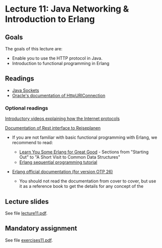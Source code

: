 # Lecture 11: Java Networking & Introduction to Erlang

## Goals

The goals of this lecture are:

* Enable you to use the HTTP protocol in Java.
* Introduction to functional programming in Erlang

## Readings

* [Java Sockets](https://docs.oracle.com/javase/tutorial/networking/sockets/index.html)
* [Oracle's documentation of HttpURlConnection](https://docs.oracle.com/javase/tutorial/networking/urls/readingURL.html)

### Optional readings

[Introductory videos explaining how the Internet protocols](https://www.khanacademy.org/partner-content/code-org/internet-works)

[Documentation of Rest interface to Rejseplanen](https://github.itu.dk/jst/PCPP2024-Public/blob/main/week11/ReST_documentation_Rejseplanen_Latest.pdf)

* If you are not familiar with basic functional programming with Erlang, we recommend to read:
  * [Learn You Some Erlang for Great Good](https://learnyousomeerlang.com/) - Sections from "Starting Out" to "A Short Visit to Common Data Structures"
  * [Erlang sequential programming tutorial](https://www.erlang.org/docs/26/getting_started/seq_prog)
  
* [Erlang official documentation (for version OTP 26)](https://www.erlang.org/docs/26/)
  * You should not read the documentation from cover to cover, but use it as a reference book to get the details for any concept of the 

## Lecture slides

See file [lecture11.pdf](lecture11.pdf).

## Mandatory assignment

See file [exercises11.pdf](https://github.itu.dk/jst/PCPP2024-Public/blob/main/week11/exercises11.pdf).
